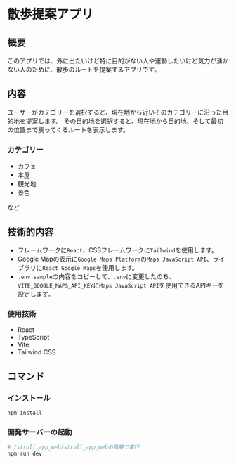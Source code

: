# 散歩提案アプリ

## 概要
このアプリでは、外に出たいけど特に目的がない人や運動したいけど気力が湧かない人のために、散歩のルートを提案するアプリです。

## 内容
ユーザーがカテゴリーを選択すると、現在地から近いそのカテゴリーに沿った目的地を提案します。
その目的地を選択すると、現在地から目的地、そして最初の位置まで戻ってくるルートを表示します。

### カテゴリー
- カフェ
- 本屋
- 観光地
- 景色

など

## 技術的内容
- フレームワークに`React`、CSSフレームワークに`Tailwind`を使用します。
- Google Mapの表示に`Google Maps Platform`の`Maps JavaScript API`、ライブラリに`React Google Maps`を使用します。
- `.env.sample`の内容をコピーして、`.env`に変更したのち、`VITE_GOOGLE_MAPS_API_KEY`に`Maps JavaScript API`を使用できるAPIキーを設定します。

### 使用技術

*   React
*   TypeScript
*   Vite
*   Tailwind CSS

## コマンド

### インストール

```bash
npm install
```

### 開発サーバーの起動

```bash
# /stroll_app_web/stroll_app_webの階層で実行
npm run dev
```